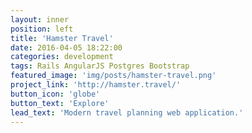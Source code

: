 ```yaml
---
layout: inner
position: left
title: 'Hamster Travel'
date: 2016-04-05 18:22:00
categories: development
tags: Rails AngularJS Postgres Bootstrap 
featured_image: 'img/posts/hamster-travel.png'
project_link: 'http://hamster.travel/'
button_icon: 'globe'
button_text: 'Explore'
lead_text: 'Modern travel planning web application.'
---
```

